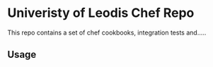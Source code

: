 Univeristy of Leodis Chef Repo
==============================

This repo contains a set of chef cookbooks, integration tests and.....

Usage
-----

